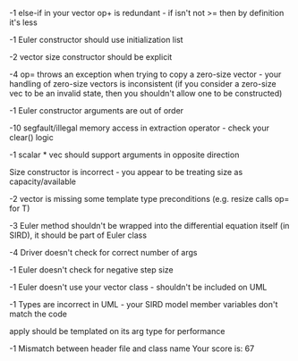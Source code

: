 -1 else-if in your vector op+ is redundant - if isn't not >= then by definition it's less

-1 Euler constructor should use initialization list

-2 vector size constructor should be explicit

-4 op= throws an exception when trying to copy a zero-size vector - your handling of zero-size vectors is inconsistent (if you consider a zero-size vec to be an invalid state, then you shouldn't allow one to be constructed)

-1 Euler constructor arguments are out of order

-10 segfault/illegal memory access in extraction operator - check your clear() logic

-1 scalar * vec should support arguments in opposite direction

Size constructor is incorrect - you appear to be treating size as capacity/available

-2 vector is missing some template type preconditions (e.g. resize calls op= for T)

-3 Euler method shouldn't be wrapped into the differential equation itself (in SIRD), it should be part of Euler class

-4 Driver doesn't check for correct number of args

-1 Euler doesn't check for negative step size

-1 Euler doesn't use your vector class - shouldn't be included on UML

-1 Types are incorrect in UML - your SIRD model member variables don't match the code

apply should be templated on its arg type for performance

-1 Mismatch between header file and class name
Your score is:
67
